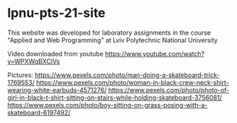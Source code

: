 # lpnu-pts-21-site

This website was developed for laboratory assignments in the course "Applied and Web Programming" at Lviv Polytechnic National University

Video downloaded from youtube
https://www.youtube.com/watch?v=WPXWqBXCiVs

Pictures:
https://www.pexels.com/photo/man-doing-a-skateboard-trick-1769553/
https://www.pexels.com/photo/woman-in-black-crew-neck-shirt-wearing-white-earbuds-4571276/
https://www.pexels.com/photo/photo-of-girl-in-black-t-shirt-sitting-on-stairs-while-holding-skateboard-3756081/
https://www.pexels.com/photo/boy-sitting-on-grass-posing-with-a-skateboard-6197492/
